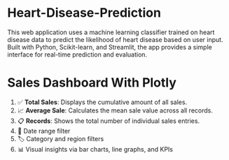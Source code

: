 # Heart-Disease-Prediction
This web application uses a machine learning classifier trained on heart disease data to predict the likelihood of heart disease based on user input. Built with Python, Scikit-learn, and Streamlit, the app provides a simple interface for real-time prediction and evaluation. 

# Sales Dashboard With Plotly 
1. ✅ **Total Sales**: Displays the cumulative amount of all sales.
2. 📈 **Average Sale**: Calculates the mean sale value across all records.
3. 📋 **Records**: Shows the total number of individual sales entries.
4. 📅 Date range filter
5. 🏷️ Category and region filters
6. 📊 Visual insights via bar charts, line graphs, and KPIs
